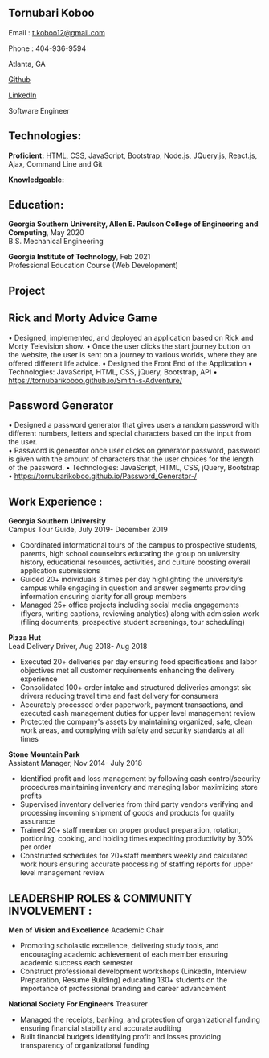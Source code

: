 ## Tornubari Koboo

Email : t.koboo12@gmail.com 

Phone : 404-936-9594

Atlanta, GA

[Github](https://github.com/TornubariKoboo) 

 [LinkedIn](https://www.linkedin.com/in/tornubari-koboo/)
 
 Software Engineer 

## Technologies:

**Proficient:** HTML, CSS, JavaScript, Bootstrap, Node.js, JQuery.js, React.js, Ajax, Command Line and Git

**Knowledgeable:**  

## Education:

**Georgia Southern University, Allen E. Paulson College of Engineering and Computing**, May 2020  
B.S. Mechanical Engineering

**Georgia Institute of Technology**, Feb 2021  
Professional Education Course (Web Development)

## Project 
## Rick and Morty Advice Game 
•	Designed, implemented, and deployed an application based on Rick and Morty Television show. 
•	Once the user clicks the start journey button on the website, the user is sent on a journey to various worlds, where they are offered different life advice. 
•	Designed the Front End of the Application
•	Technologies: JavaScript, HTML, CSS, jQuery, Bootstrap, API
•	https://tornubarikoboo.github.io/Smith-s-Adventure/

## Password Generator        
•	Designed a password generator that gives users a random password with different numbers, letters and special characters based on the input from the user.  
•	Password is generator once user clicks on generator password, password is given with the amount of characters that the user choices for the length of the password. 
•	Technologies: JavaScript, HTML, CSS, jQuery, Bootstrap
•	https://tornubarikoboo.github.io/Password_Generator-/
	

## Work Experience :
**Georgia Southern University**  
Campus Tour Guide, July 2019- December 2019

-	Coordinated informational tours of the campus to prospective students, parents, high school counselors educating the group on university history, educational resources, activities, and culture boosting overall application submissions 
-	Guided 20+ individuals 3 times per day highlighting the university’s campus while engaging in question and answer segments providing information ensuring clarity for all group members  
-	Managed 25+ office projects including social media engagements (flyers, writing captions, reviewing analytics) along with admission work (filing documents, prospective student screenings, tour scheduling) 

**Pizza Hut**  
Lead Delivery Driver, Aug 2018- Aug 2018
-	Executed 20+ deliveries per day ensuring food specifications and labor objectives met all customer requirements enhancing the delivery experience 
-	Consolidated 100+ order intake and structured deliveries amongst six drivers reducing travel time and fast delivery for consumers  
-	Accurately processed order paperwork, payment transactions, and executed cash management duties for upper level management review 
-	Protected the company's assets by maintaining organized, safe, clean work areas, and complying with safety and security standards at all times 

**Stone Mountain Park**  
Assistant Manager, Nov 2014- July 2018
-	Identified profit and loss management by following cash control/security procedures maintaining inventory and managing labor maximizing store profits 
-	Supervised inventory deliveries from third party vendors verifying and processing incoming shipment of goods and products for quality assurance 
-	Trained 20+ staff member on proper product preparation, rotation, portioning, cooking, and holding times expediting productivity by 30% per order  
-	Constructed schedules for 20+staff members weekly and calculated work hours ensuring accurate processing of staffing reports for upper level management review 


## LEADERSHIP ROLES & COMMUNITY INVOLVEMENT :
**Men of Vision and Excellence** 
Academic Chair
-	Promoting scholastic excellence, delivering study tools, and encouraging academic achievement of each member ensuring academic success each semester 
-	Construct professional development workshops (LinkedIn, Interview Preparation, Resume Building) educating 130+ students on the importance of professional branding and career advancement 


**National Society For Engineers**
Treasurer
-	Managed the receipts, banking, and protection of organizational funding ensuring financial stability and accurate auditing
-	Built financial budgets identifying profit and losses providing transparency of organizational funding  
